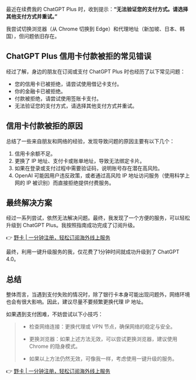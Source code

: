 最近在续费我的 ChatGPT Plus 时，收到提示：**“无法验证您的支付方式。请选择其他支付方式并重试。”**

我尝试切换浏览器（从 Chrome 切换到 Edge）和代理地址（新加坡、日本、韩国），但问题依旧存在。

## ChatGPT Plus 信用卡付款被拒的常见错误

经过了解，身边的朋友在订阅或支付 ChatGPT Plus 时也经历了以下常见问题：

- 您的信用卡已被拒绝，请尝试使用借记卡支付。
- 你的金融卡已被拒绝。
- 付款被拒绝，请尝试使用签账卡支付。
- 无法验证您的支付方式，请选择其他支付方式并重试。

## 信用卡付款被拒的原因

总结了一些来自朋友和网络的经验，发现导致问题的原因主要有以下几个：

1. 信用卡余额不足。
2. 更换了 IP 地址、支付卡或账单地址，导致无法绑定卡片。
3. 如果在登录或支付过程中需要验证码，说明账号存在潜在高风险。
4. OpenAI 可能因用户违反政策，或者通过高风险 IP 地址访问服务（使用科学上网的 IP 被识别）而直接拒绝提供付费服务。

## 最终解决方案

经过一系列尝试，依然无法解决问题。最终，我发现了一个方便的服务，可以轻松升级到 ChatGPT Plus。我按照指南成功完成了订阅升级。

👉 [野卡 | 一分钟注册，轻松订阅海外线上服务](https://bit.ly/bewildcard)

最终，利用一键升级服务的我，仅花费了1分钟时间就成功升级到了 ChatGPT 4.0。

## 总结

整体而言，当遇到支付失败的情况时，除了银行卡本身可能出现问题外，网络环境也会有很大影响。因此，建议尽量不要频繁更换代理 IP 地址。

如果遇到支付困难，不妨尝试以下小技巧：

> - 检查网络连接：更换代理或 VPN 节点，确保网络的稳定与安全。
>
> - 更换浏览器：如果上述方法无效，可以尝试更换浏览器，建议使用 Chrome 的隐身模式。
>
> - 如果以上方法仍然无效，可像我一样，考虑使用一键升级的服务。

👉 [野卡 | 一分钟注册，轻松订阅海外线上服务](https://bit.ly/bewildcard)